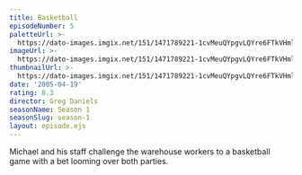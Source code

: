 ```yaml
---
title: Basketball
episodeNumber: 5
paletteUrl: >-
  https://dato-images.imgix.net/151/1471789221-1cvMeuQYpgvLQYre6FTkVHmlV3G.jpg?auto=enhance&ch=DPR%2CWidth&palette=json
imageUrl: >-
  https://dato-images.imgix.net/151/1471789221-1cvMeuQYpgvLQYre6FTkVHmlV3G.jpg?auto=compress%2Cformat&ch=DPR%2CWidth&w=500
thumbnailUrl: >-
  https://dato-images.imgix.net/151/1471789221-1cvMeuQYpgvLQYre6FTkVHmlV3G.jpg?auto=enhance&ch=DPR%2CWidth&fit=crop&fm=jpg&h=280&w=500
date: '2005-04-19'
rating: 8.3
director: Greg Daniels
seasonName: Season 1
seasonSlug: season-1
layout: episode.ejs
---
```


Michael and his staff challenge the warehouse workers to a basketball game with a bet looming over both parties.